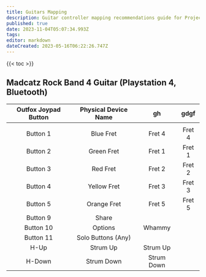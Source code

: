 ```yaml
---
title: Guitars Mapping
description: Guitar controller mapping recommendations guide for Project OutFox.
published: true
date: 2023-11-04T05:07:34.993Z
tags: 
editor: markdown
dateCreated: 2023-05-16T06:22:26.747Z
---
```


{{< toc >}}

## Madcatz Rock Band 4 Guitar (Playstation 4, Bluetooth)
| Outfox Joypad Button | Physical Device Name |     gh     |  gdgf  |
|:--------------------:|:--------------------:|:----------:|:------:|
|                      |                      |            |        |
|       Button 1       |       Blue Fret      |   Fret 4   | Fret 4 |
|       Button 2       |      Green Fret      |   Fret 1   | Fret 1 |
|       Button 3       |       Red Fret       |   Fret 2   | Fret 2 |
|       Button 4       |      Yellow Fret     |   Fret 3   | Fret 3 |
|       Button 5       |      Orange Fret     |   Fret 5   | Fret 5 |
|       Button 9       |         Share        |            |        |
|       Button 10      |        Options       |   Whammy   |        |
|       Button 11      |  Solo Buttons (Any)  |            |        |
|         H-Up         |       Strum Up       |  Strum Up  |        |
|        H-Down        |      Strum Down      | Strum Down |        |
